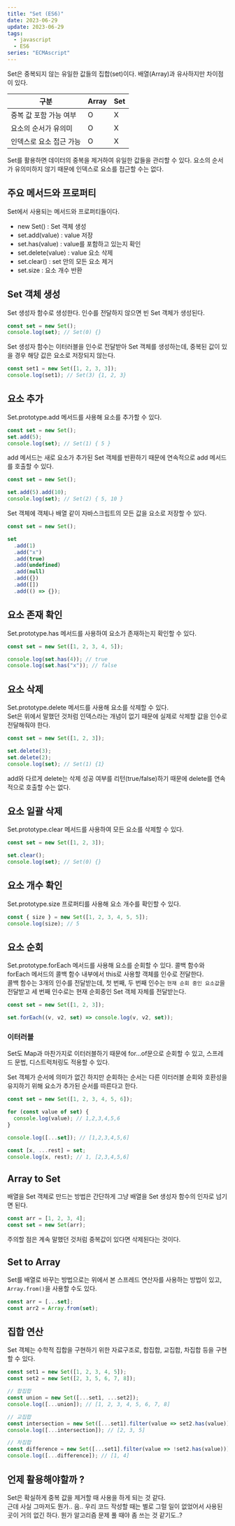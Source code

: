 ```yaml
---
title: "Set (ES6)"
date: 2023-06-29
update: 2023-06-29
tags:
  - javascript
  - ES6
series: "ECMAscript"
---
```


Set은 중복되지 않는 유일한 값들의 집합(set)이다. 배열(Array)과 유사하지만 차이점이 있다.

| 구분                    | Array | Set |
| ----------------------- | ----- | --- |
| 중복 값 포함 가능 여부  | O     | X   |
| 요소의 순서가 유의미    | O     | X   |
| 인덱스로 요소 접근 가능 | O     | X   |

Set를 활용하면 데이터의 중복을 제거하여 유일한 값들을 관리할 수 있다. 요소의 순서가 유의미하지 않기 때문에 인덱스로 요소를 접근할 수는 없다.

## 주요 메서드와 프로퍼티

Set에서 사용되는 메서드와 프로퍼티들이다.

- new Set() : Set 객체 생성
- set.add(value) : value 저장
- set.has(value) : value를 포함하고 있는지 확인
- set.delete(value) : value 요소 삭제
- set.clear() : set 안의 모든 요소 제거
- set.size : 요소 개수 반환

## Set 객체 생성

Set 생성자 함수로 생성한다. 인수를 전달하지 않으면 빈 Set 객체가 생성된다.

```javascript
const set = new Set();
console.log(set); // Set(0) {}
```

Set 생성자 함수는 이터러블을 인수로 전달받아 Set 객체를 생성하는데, 중복된 값이 있을 경우 해당 값은 요소로 저장되지 않는다.

```javascript
const set1 = new Set([1, 2, 3, 3]);
console.log(set1); // Set(3) {1, 2, 3}
```

## 요소 추가

Set.prototype.add 메서드를 사용해 요소를 추가할 수 있다.

```javascript
const set = new Set();
set.add(5);
console.log(set); // Set(1) { 5 }
```

add 메서드는 새로 요소가 추가된 Set 객체를 반환하기 때문에 연속적으로 add 메서드를 호출할 수 있다.

```javascript
const set = new Set();

set.add(5).add(10);
console.log(set); // Set(2) { 5, 10 }
```

Set 객체에 객체나 배열 같이 자바스크립트의 모든 값을 요소로 저장할 수 있다.

```javascript
const set = new Set();

set
  .add(1)
  .add("x")
  .add(true)
  .add(undefined)
  .add(null)
  .add({})
  .add([])
  .add(() => {});
```

## 요소 존재 확인

Set.prototype.has 메서드를 사용하여 요소가 존재하는지 확인할 수 있다.

```javascript
const set = new Set([1, 2, 3, 4, 5]);

console.log(set.has(4)); // true
console.log(set.has("x")); // false
```

## 요소 삭제

Set.prototype.delete 메서드를 사용해 요소를 삭제할 수 있다.  
Set은 위에서 말했던 것처럼 인덱스라는 개념이 없기 때문에 실제로 삭제할 값을 인수로 전달해줘야 한다.

```javascript
const set = new Set([1, 2, 3]);

set.delete(3);
set.delete(2);
console.log(set); // Set(1) {1}
```

add와 다르게 delete는 삭제 성공 여부를 리턴(true/false)하기 때문에 delete를 연속적으로 호출할 수는 없다.

## 요소 일괄 삭제

Set.prototype.clear 메서드를 사용하여 모든 요소를 삭제할 수 있다.

```javascript
const set = new Set([1, 2, 3]);

set.clear();
console.log(set); // Set(0) {}
```

## 요소 개수 확인

Set.prototype.size 프로퍼티를 사용해 요소 개수를 확인할 수 있다.

```javascript
const { size } = new Set([1, 2, 3, 4, 5, 5]);
console.log(size); // 5
```

## 요소 순회

Set.prototype.forEach 메서드를 사용해 요소를 순회할 수 있다. 콜백 함수와 forEach 메서드의 콜백 함수 내부에서 this로 사용할 객체를 인수로 전달한다.  
콜백 함수는 3개의 인수를 전달받는데, 첫 번째, 두 번째 인수는 `현재 순회 중인 요소값`을 전달받고 세 번째 인수로는 현재 순회중인 Set 객체 자체를 전달받는다.

```javascript
const set = new Set([1, 2, 3]);

set.forEach((v, v2, set) => console.log(v, v2, set));
```

### 이터러블

Set도 Map과 마찬가지로 이터러블하기 때문에 for...of문으로 순회할 수 있고, 스프레드 문법, 디스트럭처링도 적용할 수 있다.

Set 객체가 순서에 의미가 없긴 하지만 순회하는 순서는 다른 이터러블 순회와 호환성을 유지하기 위해 요소가 추가된 순서를 따른다고 한다.

```javascript
const set = new Set([1, 2, 3, 4, 5, 6]);

for (const value of set) {
  console.log(value); // 1,2,3,4,5,6
}

console.log([...set]); // [1,2,3,4,5,6]

const [x, ...rest] = set;
console.log(x, rest); // 1, [2,3,4,5,6]
```

## Array to Set

배열을 Set 객체로 만드는 방법은 간단하게 그냥 배열을 Set 생성자 함수의 인자로 넘기면 된다.

```javascript
const arr = [1, 2, 3, 4];
const set = new Set(arr);
```

주의할 점은 계속 말했던 것처럼 중복값이 있다면 삭제된다는 것이다.

## Set to Array

Set를 배열로 바꾸는 방법으로는 위에서 본 스프레드 연산자를 사용하는 방법이 있고,
`Array.from()`을 사용할 수도 있다.

```javascript
const arr = [...set];
const arr2 = Array.from(set);
```

## 집합 연산

Set 객체는 수학적 집합을 구현하기 위한 자료구조로, 합집합, 교집합, 차집합 등을 구현할 수 있다.

```javascript
const set1 = new Set([1, 2, 3, 4, 5]);
const set2 = new Set([2, 3, 5, 6, 7, 8]);

// 합집합
const union = new Set([...set1, ...set2]);
console.log([...union]); // [1, 2, 3, 4, 5, 6, 7, 8]

// 교집합
const intersection = new Set([...set1].filter(value => set2.has(value)));
console.log([...intersection]); // [2, 3, 5]

// 차집합
const difference = new Set([...set1].filter(value => !set2.has(value)));
console.log([...difference]); // [1, 4]
```

## 언제 활용해야할까 ?

Set은 확실하게 중복 값을 제거할 때 사용을 하게 되는 것 같다.  
근데 사실 그마저도 뭔가.. 음.. 우리 코드 작성할 때는 별로 그럴 일이 없었어서 사용된 곳이 거의 없긴 하다.
뭔가 알고리즘 문제 풀 때야 좀 쓰는 것 같기도..?
